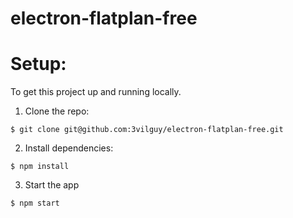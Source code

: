 # electron-flatplan-free

# Setup:

To get this project up and running locally.

1. Clone the repo:

```
$ git clone git@github.com:3vilguy/electron-flatplan-free.git
```

2. Install dependencies:

```
$ npm install
```

3. Start the app

```
$ npm start
```